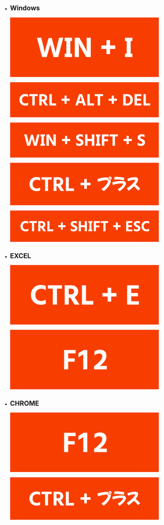 - ## Windows

  ![image](WIN+I.png)
  
  ![image](CTRL+ALT+DEL.png)

  ![image](WIN+SHIFT+S.png)

  ![image](CTRL+プラス.png)

  ![image](CTRL+SHIFT+ESC.png)

- ## EXCEL

  ![image](CTRL+E.png)

  ![image](F12.png)

- ## CHROME

  ![image](F12.png)

  ![image](CTRL+プラス.png)
